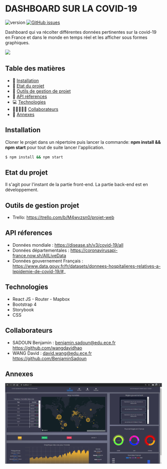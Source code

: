 # DASHBOARD SUR LA COVID-19
![version](https://img.shields.io/badge/version-1.0-blue)
[![GitHub issues](https://img.shields.io/github/issues/wangdavidhao/PROJECT_WEB_OCRES)](https://github.com/wangdavidhao/PROJECT_WEB_OCRES/issues)

Dashboard qui va récolter différentes données pertinentes sur la covid-19 en France et dans le monde en temps réel et les afficher sous formes graphiques.

![](app_preview/dashboard.gif)

## Table des matières
* 🚧 [Installation](#installation)
* 👀 [Etat du projet](#etat-du-projet)
* 🤝 [Outils de gestion de projet](#outils-de-gestion-projet)
* 📂 [API réferences](#api-réferences)
* 💻 [Technologies](#technologies)
* 👨🏻‍🤝‍👨🏻 [Collaborateurs](#collaborateurs)
* 🧩 [Annexes](#annexes)

## Installation

Cloner le projet dans un répertoire puis lancer la commande:
__npm install && npm start__ pour tout de suite lancer l'application.

```bash
$ npm install && npm start
```

## Etat du projet

Il s'agit pour l'instant de la partie front-end. La partie back-end est en développement.

## Outils de gestion projet

- Trello:
https://trello.com/b/M4wvzsn0/projet-web

## API réferences

- Données mondiale : https://disease.sh/v3/covid-19/all
- Données départementales : https://coronavirusapi-france.now.sh/AllLiveData
- Données gouvernement Français : https://www.data.gouv.fr/fr/datasets/donnees-hospitalieres-relatives-a-lepidemie-de-covid-19/#_

## Technologies

- React JS - Router - Mapbox
- Bootstrap 4
- Storybook
- CSS

## Collaborateurs

- SADOUN Benjamin : benjamin.sadoun@edu.ece.fr https://github.com/wangdavidhao
- WANG David : david.wang@edu.ece.fr https://github.com/BenjaminSadoun

## Annexes
![](app_preview/preview1.PNG)
